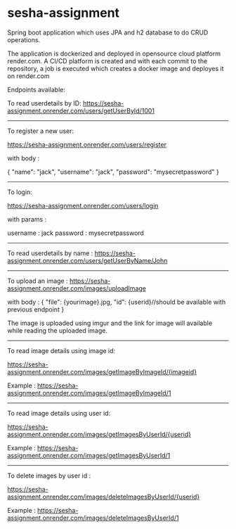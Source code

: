 # sesha-assignment
Spring boot application which uses JPA and h2 database to do CRUD operations. 

The application is dockerized and deployed in opensource cloud platform render.com. A CI/CD platform is created and with each commit to the repository, a job is executed which creates a docker image and deployes it on render.com

Endpoints available:

To read userdetails by ID:
https://sesha-assignment.onrender.com/users/getUserById/1001

********************************************

To register a new user:

https://sesha-assignment.onrender.com/users/register

with body :

{
    "name": "jack",
    "username": "jack",
    "password": "mysecretpassword"
}

********************************************

To login:

https://sesha-assignment.onrender.com/users/login

with params :

username : jack
password : mysecretpassword

********************************************

To read userdetails by name : 
https://sesha-assignment.onrender.com/users/getUserByName/John

********************************************

To upload an image : 
https://sesha-assignment.onrender.com/images/uploadImage

with body :
{
    "file": {yourimage}.jpg,
    "id": {userid}//should be available with previous endpoint
}

The image is uploaded using imgur and the link for image will available while reading the uploaded image.


********************************************

To read image details using image id:

https://sesha-assignment.onrender.com/images/getImageByImageId/{imageid}

Example :
https://sesha-assignment.onrender.com/images/getImageByImageId/1

********************************************

To read image details using user id: 

https://sesha-assignment.onrender.com/images/getImagesByUserId/{userid}

Example :
https://sesha-assignment.onrender.com/images/getImagesByUserId/1

********************************************

To delete images by user id :

https://sesha-assignment.onrender.com/images/deleteImagesByUserId/{userid}

Example :
https://sesha-assignment.onrender.com/images/deleteImagesByUserId/1
